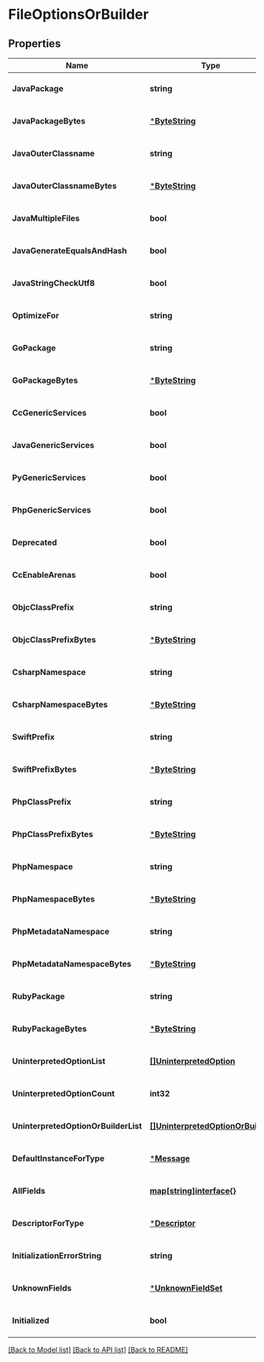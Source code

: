 # FileOptionsOrBuilder

## Properties
Name | Type | Description | Notes
------------ | ------------- | ------------- | -------------
**JavaPackage** | **string** |  | [optional] [default to null]
**JavaPackageBytes** | [***ByteString**](ByteString.md) |  | [optional] [default to null]
**JavaOuterClassname** | **string** |  | [optional] [default to null]
**JavaOuterClassnameBytes** | [***ByteString**](ByteString.md) |  | [optional] [default to null]
**JavaMultipleFiles** | **bool** |  | [optional] [default to null]
**JavaGenerateEqualsAndHash** | **bool** |  | [optional] [default to null]
**JavaStringCheckUtf8** | **bool** |  | [optional] [default to null]
**OptimizeFor** | **string** |  | [optional] [default to null]
**GoPackage** | **string** |  | [optional] [default to null]
**GoPackageBytes** | [***ByteString**](ByteString.md) |  | [optional] [default to null]
**CcGenericServices** | **bool** |  | [optional] [default to null]
**JavaGenericServices** | **bool** |  | [optional] [default to null]
**PyGenericServices** | **bool** |  | [optional] [default to null]
**PhpGenericServices** | **bool** |  | [optional] [default to null]
**Deprecated** | **bool** |  | [optional] [default to null]
**CcEnableArenas** | **bool** |  | [optional] [default to null]
**ObjcClassPrefix** | **string** |  | [optional] [default to null]
**ObjcClassPrefixBytes** | [***ByteString**](ByteString.md) |  | [optional] [default to null]
**CsharpNamespace** | **string** |  | [optional] [default to null]
**CsharpNamespaceBytes** | [***ByteString**](ByteString.md) |  | [optional] [default to null]
**SwiftPrefix** | **string** |  | [optional] [default to null]
**SwiftPrefixBytes** | [***ByteString**](ByteString.md) |  | [optional] [default to null]
**PhpClassPrefix** | **string** |  | [optional] [default to null]
**PhpClassPrefixBytes** | [***ByteString**](ByteString.md) |  | [optional] [default to null]
**PhpNamespace** | **string** |  | [optional] [default to null]
**PhpNamespaceBytes** | [***ByteString**](ByteString.md) |  | [optional] [default to null]
**PhpMetadataNamespace** | **string** |  | [optional] [default to null]
**PhpMetadataNamespaceBytes** | [***ByteString**](ByteString.md) |  | [optional] [default to null]
**RubyPackage** | **string** |  | [optional] [default to null]
**RubyPackageBytes** | [***ByteString**](ByteString.md) |  | [optional] [default to null]
**UninterpretedOptionList** | [**[]UninterpretedOption**](UninterpretedOption.md) |  | [optional] [default to null]
**UninterpretedOptionCount** | **int32** |  | [optional] [default to null]
**UninterpretedOptionOrBuilderList** | [**[]UninterpretedOptionOrBuilder**](UninterpretedOptionOrBuilder.md) |  | [optional] [default to null]
**DefaultInstanceForType** | [***Message**](Message.md) |  | [optional] [default to null]
**AllFields** | [**map[string]interface{}**](interface{}.md) |  | [optional] [default to null]
**DescriptorForType** | [***Descriptor**](Descriptor.md) |  | [optional] [default to null]
**InitializationErrorString** | **string** |  | [optional] [default to null]
**UnknownFields** | [***UnknownFieldSet**](UnknownFieldSet.md) |  | [optional] [default to null]
**Initialized** | **bool** |  | [optional] [default to null]

[[Back to Model list]](../README.md#documentation-for-models) [[Back to API list]](../README.md#documentation-for-api-endpoints) [[Back to README]](../README.md)

